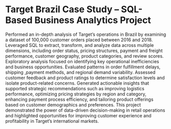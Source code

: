 # Target Brazil Case Study – SQL-Based Business Analytics Project
 
  Performed an in-depth analysis of Target’s operations in Brazil by examining a dataset of 100,000 customer orders placed between 2016 and 2018.
  Leveraged SQL to extract, transform, and analyze data across multiple dimensions, including order status, pricing structures, payment and freight performance, customer geography, product categories, and review scores.
  Exploratory analysis focused on identifying key operational inefficiencies and business opportunities. 
  Evaluated patterns in order fulfillment delays, shipping ,payment methods, and regional demand variability. Assessed customer feedback and product ratings to determine satisfaction levels and isolate product-related concerns.
  Generated actionable insights that supported strategic recommendations such as improving logistics performance, optimizing pricing strategies by region and category, enhancing payment process efficiency, and tailoring product offerings based on customer demographics and preferences.
  This project demonstrated the power of data-driven decision-making in retail operations and highlighted opportunities for improving customer experience and profitability in Target’s international markets.
